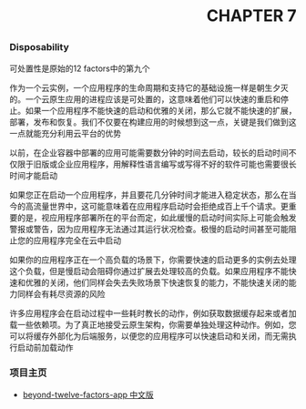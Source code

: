 # <p align="right">CHAPTER 7</p>

### Disposability

可处置性是原始的12 factors中的第九个

作为一个云实例，一个应用程序的生命周期和支持它的基础设施一样是朝生夕灭的。一个云原生应用的进程应该是可处置的，这意味着他们可以快速的重启和停止。如果一个应用程序不能快速的启动和优雅的关闭，那么它就不能快速的扩展，部署，发布和恢复。我们不仅要在构建应用的时候想到这一点，关键是我们做到这一点就能充分利用云平台的优势

以前，在企业容器中部署的应用可能需要数分钟的时间去启动，较长的启动时间不仅限于旧版或企业应用程序，用解释性语言编写或写得不好的软件可能也需要很长时间才能启动

如果您正在启动一个应用程序，并且要花几分钟时间才能进入稳定状态，那么在当今的高流量世界中，这可能意味着在应用程序启动时会拒绝成百上千个请求。更重要的是，视应用程序部署所在的平台而定，如此缓慢的启动时间实际上可能会触发警报或警告，因为应用程序无法通过其运行状况检查。极慢的启动时间甚至可能阻止您的应用程序完全在云中启动

如果你的应用程序正在一个高负载的场景下，你需要快速的启动更多的实例去处理这个负载，但是慢启动会阻碍你通过扩展去处理较高的负载。如果应用程序不能快速和优雅的关闭，他们同样会失去失败场景下快速恢复的能力，不能快速关闭的能力同样会有耗尽资源的风险

许多应用程序会在启动过程中一些耗时教长的动作，例如获取数据缓存起来或者加载一些依赖项。为了真正地接受云原生架构，你需要单独处理这种动作。例如，您可以将缓存外部化为后端服务，以便您的应用程序可以快速启动和关闭，而无需执行启动前加载动作

### 项目主页
* [beyond-twelve-factors-app 中文版](../README.md)
